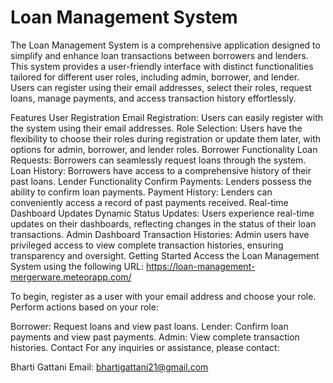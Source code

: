 
<h1>Loan Management System</h1>
The Loan Management System is a comprehensive application designed to simplify and enhance loan transactions between borrowers and lenders. This system provides a user-friendly interface with distinct functionalities tailored for different user roles, including admin, borrower, and lender. Users can register using their email addresses, select their roles, request loans, manage payments, and access transaction history effortlessly.

Features
User Registration
Email Registration: Users can easily register with the system using their email addresses.
Role Selection: Users have the flexibility to choose their roles during registration or update them later, with options for admin, borrower, and lender roles.
Borrower Functionality
Loan Requests: Borrowers can seamlessly request loans through the system.
Loan History: Borrowers have access to a comprehensive history of their past loans.
Lender Functionality
Confirm Payments: Lenders possess the ability to confirm loan payments.
Payment History: Lenders can conveniently access a record of past payments received.
Real-time Dashboard Updates
Dynamic Status Updates: Users experience real-time updates on their dashboards, reflecting changes in the status of their loan transactions.
Admin Dashboard
Transaction Histories: Admin users have privileged access to view complete transaction histories, ensuring transparency and oversight.
Getting Started
Access the Loan Management System using the following URL: https://loan-management-mergerware.meteorapp.com/

To begin, register as a user with your email address and choose your role. Perform actions based on your role:

Borrower: Request loans and view past loans.
Lender: Confirm loan payments and view past payments.
Admin: View complete transaction histories.
Contact
For any inquiries or assistance, please contact:

Bharti Gattani
Email: bhartigattani21@gmail.com
